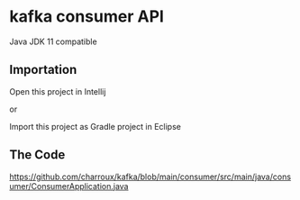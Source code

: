 # kafka consumer API

Java JDK 11 compatible

## Importation

Open this project in Intellij

or

Import this project as Gradle project in Eclipse

## The Code
https://github.com/charroux/kafka/blob/main/consumer/src/main/java/consumer/ConsumerApplication.java



